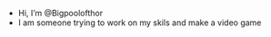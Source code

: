 -  Hi, I’m @Bigpoolofthor
- I am someone trying to work on my skils and make a video game

<!---
Bigpoolofthor/Bigpoolofthor is a ✨ special ✨ repository because its `README.md` (this file) appears on your GitHub profile.
You can click the Preview link to take a look at your changes.
--->
